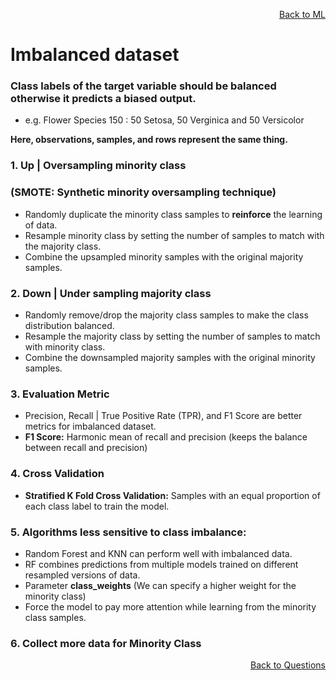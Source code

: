 <p align='right'><a align="right" href="https://github.com/KIRANKUMAR7296/Library/blob/main/Machine%20Learning/Machine%20Learning%20Models.md">Back to ML</a></p>

# **Imbalanced dataset**

### **Class labels of the target variable should be balanced otherwise it predicts a biased output.**

- e.g. Flower Species 150 : 50 Setosa, 50 Verginica and 50 Versicolor

**Here, observations, samples, and rows represent the same thing.**

### **1. Up | Oversampling minority class** 

### **(SMOTE: Synthetic minority oversampling technique)**
- Randomly duplicate the minority class samples to **reinforce** the learning of data.
- Resample minority class by setting the number of samples to match with the majority class.
- Combine the upsampled minority samples with the original majority samples.

### **2. Down | Under sampling majority class**
- Randomly remove/drop the majority class samples to make the class distribution balanced.
- Resample the majority class by setting the number of samples to match with minority class.
- Combine the downsampled majority samples with the original minority samples.

### **3. Evaluation Metric**
- Precision, Recall | True Positive Rate (TPR), and F1 Score are better metrics for imbalanced dataset.
- **F1 Score:** Harmonic mean of recall and precision (keeps the balance between recall and precision)

### **4. Cross Validation**
- **Stratified K Fold Cross Validation:** Samples with an equal proportion of each class label to train the model.  

### **5. Algorithms less sensitive to class imbalance:**
- Random Forest and KNN can perform well with imbalanced data.
- RF combines predictions from multiple models trained on different resampled versions of data.
- Parameter **class_weights** (We can specify a higher weight for the minority class)
- Force the model to pay more attention while learning from the minority class samples.

### **6. Collect more data for Minority Class**

<p align='right'><a align="right" href="https://github.com/KIRANKUMAR7296/Library/blob/main/Interview.md">Back to Questions</a></p>
